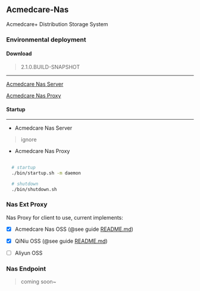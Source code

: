 ## Acmedcare-Nas

Acmedcare+ Distribution Storage System

### Environmental deployment

#### Download

> 2.1.0.BUILD-SNAPSHOT
----
[Acmedcare Nas Server](releases/2.1.0.BUILD-SNAPSHOT/nas-fs-2.1.0.BUILD-SNAPSHOT-assembly.tar.gz)

[Acmedcare Nas Proxy](releases/2.1.0.BUILD-SNAPSHOT/nas-server-2.1.0.BUILD-SNAPSHOT.tar.gz)

#### Startup
----

- Acmedcare Nas Server

> ignore


- Acmedcare Nas Proxy

```bash
  
  # startup
  ./bin/startup.sh -m daemon

  # shutdown
  ./bin/shutdown.sh

```


### Nas Ext Proxy
Nas Proxy for client to use, current implements:

-[x] Acmedcare Nas OSS  (@see guide [README.md](client/README.md))
-[x] QiNiu OSS (@see guide [README.md](nas-exts/README.md))
-[ ] Aliyun OSS


### Nas Endpoint

> coming soon~